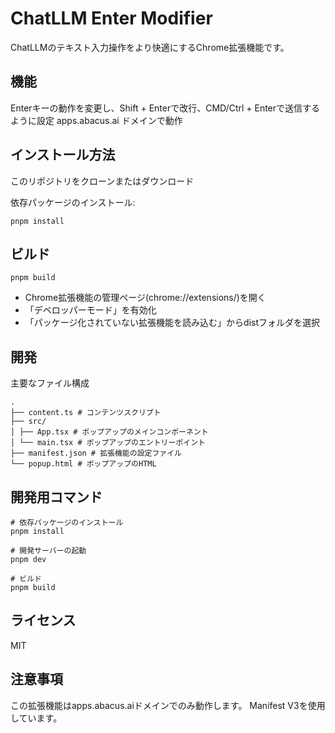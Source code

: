 # ChatLLM Enter Modifier

ChatLLMのテキスト入力操作をより快適にするChrome拡張機能です。

## 機能

Enterキーの動作を変更し、Shift + Enterで改行、CMD/Ctrl + Enterで送信するように設定
apps.abacus.ai ドメインで動作

## インストール方法

このリポジトリをクローンまたはダウンロード

依存パッケージのインストール:

```
pnpm install
```

## ビルド

```
pnpm build
```

- Chrome拡張機能の管理ページ(chrome://extensions/)を開く
- 「デベロッパーモード」を有効化
- 「パッケージ化されていない拡張機能を読み込む」からdistフォルダを選択

## 開発

主要なファイル構成

```
.
├── content.ts # コンテンツスクリプト
├── src/  
│ ├── App.tsx # ポップアップのメインコンポーネント
│ └── main.tsx # ポップアップのエントリーポイント
├── manifest.json # 拡張機能の設定ファイル
└── popup.html # ポップアップのHTML
```

## 開発用コマンド
```
# 依存パッケージのインストール
pnpm install

# 開発サーバーの起動
pnpm dev

# ビルド
pnpm build
```

## ライセンス
MIT

## 注意事項
この拡張機能はapps.abacus.aiドメインでのみ動作します。
Manifest V3を使用しています。
